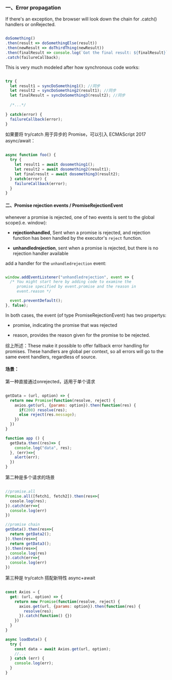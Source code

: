 
### 一、Error propagation

If there's an exception, the browser will look down the chain for .catch() handlers or onRejected.

```javascript

doSomething()
.then(result => doSomethingElse(result))
.then(newResult => doThirdThing(newResult))
.then(finalResult => console.log(`Got the final result: ${finalResult}`))
.catch(failureCallback);

```

This is very much modeled after how synchronous code works:

```javascript

try {
  let result1 = syncDoSomething1(); //同步
  let result2 = syncDoSomething2(result1); //同步
  let finalResult = syncDoSomething3(result2); //同步
  
  /*...*/
  
} catch(error) {   
  failureCallback(error); 
}

```

如果要将 try/catch 用于异步的 Promise，可以引入 ECMAScript 2017 async/await：

```javascript

async function foo() {
  try {
    let result1 = await dosomething1();
    let result2 = await dosomething2(result1); 
    let finalresult = await dosomething3(result2); 
  } catch(error) {
    failureCallback(error);
  }
}

```



#### 二、Promise rejection events / PromiseRejectionEvent

whenever a promise is rejected, one of two events is sent to the global scope(i.e. window):

- **rejectionhandled**, Sent when a promise is rejected, and rejection function has been handled by the executor's `reject` function.

- **unhandledrejection**, sent when a promise is rejected, but there is no rejection handler available

add a handler for the `unhandledrejection` event:

```javascript

window.addEventListener("unhandledrejection", event => {
  /* You might start here by adding code to examine the
     promise specified by event.promise and the reason in
     event.reason */

  event.preventDefault();
}, false);

```

In both cases, the event (of type PromiseRejectionEvent) has two propertys:

- promise, indicating the promise that was rejected

- reason, provides the reason given for the promise to be rejected.

综上所述：These make it possible to offer fallback error handling for promises. These handlers are global per context, so all errors will go to the same event handlers, regardless of source.




#### 场景：

第一种直接通过onrejected，适用于单个请求

```javascript

getData = (url, option) => {
  return new Promise(function(resolve, reject) {
    axios.get(url, {params: option}).then(function(res) {
      if(200) resolve(res); 
      else reject(res.message);
    })
  })
}

function app () {
  getData.then((res)=> {
    console.log("data", res);
  }, (err)=>{
    alert(err);
  })
}

```

第二种是多个请求的场景

```javascript

//promise.all
Promise.all([fetch1, fetch2]).then(res=>{
  cosole.log(res);
}).catch(err=>{
  console.log(err)
})

//promise chain
getData().then(res=>{
  return getData2();
}).then(res=>{
  return getData3();
}).then(res=>{
  console.log(res)
}).catch(err=>{
  console.log(err)
})

```

第三种是 try/catch 搭配新特性 async+await

```javascript

const Axios = {
  get: (url, option) => {
    return new Promise(function(resolve, reject) {
      axios.get(url, {params: option}).then(function(res) {
        resolve(res);
      }).catch(function() {})
    })
  }
}

async loadData() {
  try {
    const data = await Axios.get(url, option);
    //...
  } catch (err) {
    console.log(err);
  }
}

```
